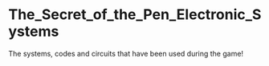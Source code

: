 # The_Secret_of_the_Pen_Electronic_Systems

The systems, codes and circuits that have been used during the game!
